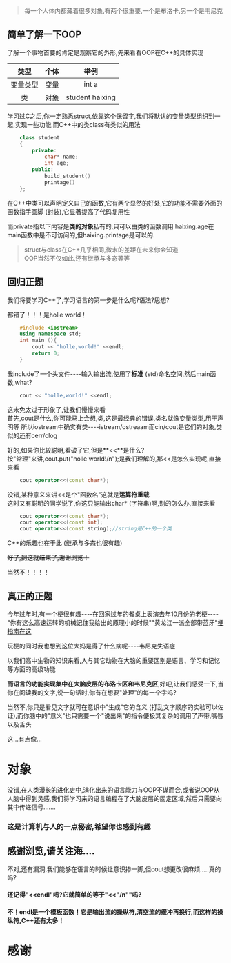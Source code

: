 >每一个人体内都藏着很多对象,有两个很重要,一个是布洛卡,另一个是韦尼克 

## 简单了解一下OOP

了解一个事物首要的肯定是观察它的外形,先来看看OOP在C++的具体实现

| 类型 | 个体 | 举例 |
| :----: | :----: | :----: |
| 变量类型 | 变量 | int a |
| 类 | 对象 | student haixing |

学习过C之后,你一定熟悉struct,依靠这个保留字,我们将默认的变量类型组织到一起,实现一些功能,而C++中的类class有类似的用法 
```C++
    class student
    {
        private:
            char* name;
            int age;
        public:
            build_student()
            printage()
    };
```
在C++中类可以声明定义自己的函数,它有两个显然的好处,它的功能不需要外面的函数指手画脚 (封装),它显著提高了代码复用性 

而private指以下内容是**类的对象**私有的,只可以由类的函数调用 haixing.age在main函数中是不可访问的,但haixing.printage是可以的.
> struct与class在C++几乎相同,微末的差距在未来你会知道    
>OOP当然不仅如此,还有继承与多态等等

## 回归正题

我们将要学习C++了,学习语言的第一步是什么呢?语法?思想?

都错了！！！是holle world！
```C++
    #include <iostream>
    using namespace std;
    int main (){
        cout << "holle,world!" <<endl; 
        return 0;
    }
```
我include了一个头文件----输入输出流,使用了**标准** (std)命名空间,然后main函数,what?
```C++
    cout << "holle,world!" <<endl;
```
这未免太过于形象了,让我们慢慢来看  
首先,cout是什么,你可能马上会想,类,这是最经典的错误,类名就像变量类型,用于声明等 所以iostream中确实有类----istream/ostreaam而cin/cout是它们的对象,类似的还有cerr/clog 

好的,如果你比较聪明,看破了它,但是**<<**是什么?  
按"常理"来讲,cout.put("holle world!/n");是我们理解的,那<<是怎么实现呢,直接来看
```C++
    cout operator<<(const char*);
```
没错,某种意义来讲<<是个"函数名"这就是**运算符重载**  
这时又有聪明的同学说了,你这只能输出char* (字符串)啊,别的怎么办,直接来看
```C++
    cout operator<<(const char*);
    cout operator<<(const int);
    cout operator<<(const string);//string是C++的一个类
```
C++的乐趣也在于此 (继承与多态也很有趣)

~~好了,到这就结束了,谢谢浏览！~~

当然不！！！！

## 真正的正题

今年过年时,有一个梗很有趣----在回家过年的餐桌上表演去年10月份的老梗----"你有这么高速运转的机械记住我给出的原理小的时候""黄龙江一派全部带蓝牙"[梗指南在这](https://www.bilibili.com/video/BV1Ct421a7tq/?spm_id_from=333.788.recommend_more_video.1&vd_source=2499dec4a6dc444afbb1ff9583447bca)

玩梗的同时我也想到这位大妈是得了什么病呢----韦尼克失语症

以我们高中生物的知识来看,人与其它动物在大脑的重要区别是语言、学习和记忆等方面的高级功能 

**而语言的功能实现集中在大脑皮层的布洛卡区和韦尼克区**,好吧,让我们感受一下,当你在阅读我的文字,说一句话时,你有在想要"处理"的每一个字吗?

当然不,你只是看见文字就可在意识中"生成"它的含义 (打乱文字顺序的实验可以佐证),而你脑中的"意义"也只需要一个"说出来"的指令便极其复杂的调用了声带,嘴唇以及舌头 

这...有点像...
# 对象

没错,在人类漫长的进化史中,演化出来的语言能力与OOP不谋而合,或者说OOP从人脑中得到灵感,我们将学习来的语言编程在了大脑皮层的固定区域,然后只需要向其中传递信号.......

### 这是计算机与人的一点秘密,希望你也感到有趣

## 感谢浏览,请关注海....

不对,还有漏洞,我们能够在语言的时候让意识掺一脚,但cout想更改很麻烦.....真的吗?

#### 还记得"<<endl"吗?它就简单的等于"<<"/n""吗?  
#### 不！endl是一个模板函数！它是输出流的操纵符,清空流的缓冲再换行,而这样的操纵符,C++还有太多！

# 感谢